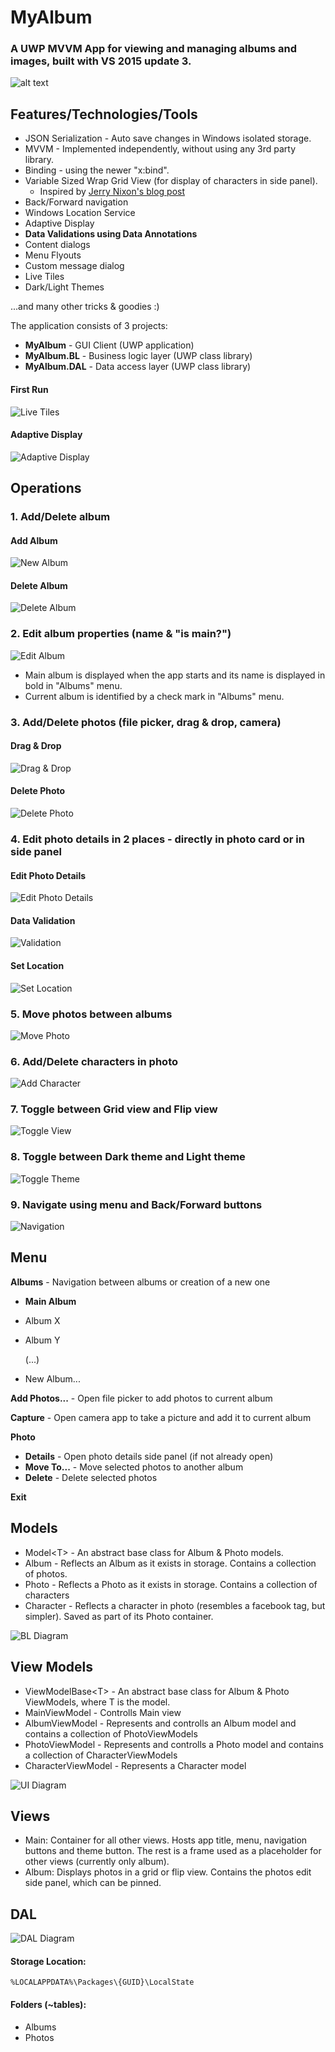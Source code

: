 # MyAlbum
### A UWP MVVM App for viewing and managing albums and images, built with VS 2015 update 3.
![alt text](https://github.com/PrisonerM13/MyAlbum/blob/master/gif/FilePicker.gif "Pick Files")

## Features/Technologies/Tools
+ JSON Serialization - Auto save changes in Windows isolated storage.
+ MVVM - Implemented independently, without using any 3rd party library.
+ Binding - using the newer "x:bind".
+ Variable Sized Wrap Grid View (for display of characters in side panel).
	- Inspired by [Jerry Nixon's blog post](http://blog.jerrynixon.com/2012/08/windows-8-beauty-tip-using.html)
+ Back/Forward navigation
+ Windows Location Service
+ Adaptive Display
+ **Data Validations using Data Annotations**
+ Content dialogs
+ Menu Flyouts
+ Custom message dialog
+ Live Tiles
+ Dark/Light Themes
		
...and many other tricks & goodies :)
		
The application consists of 3 projects:
+ **MyAlbum** - GUI Client (UWP application)
+ **MyAlbum.BL** - Business logic layer (UWP class library)
+ **MyAlbum.DAL** - Data access layer (UWP class library)

#### First Run
![Live Tiles](https://github.com/PrisonerM13/MyAlbum/blob/master/gif/StartUp.gif "Live Tiles")

#### Adaptive Display
![Adaptive Display](https://github.com/PrisonerM13/MyAlbum/blob/master/gif/AdaptiveDisplay.gif "Adaptive Display")

## Operations
### 1. Add/Delete album
		
#### Add Album
![New Album](https://github.com/PrisonerM13/MyAlbum/blob/master/gif/NewAlbum.gif "New Album")
		
#### Delete Album
![Delete Album](https://github.com/PrisonerM13/MyAlbum/blob/master/gif/DeleteAlbum.gif "Delete Album")

### 2. Edit album properties (name & "is main?")
![Edit Album](https://github.com/PrisonerM13/MyAlbum/blob/master/gif/ChangeMainAlbum.gif "Edit Album")
- Main album is displayed when the app starts and its name is displayed in bold in "Albums" menu.
- Current album is identified by a check mark in "Albums" menu.

### 3. Add/Delete photos (file picker, drag & drop, camera)
#### Drag & Drop
![Drag & Drop](https://github.com/PrisonerM13/MyAlbum/blob/master/gif/Drag&Drop.gif "Drag & Drop")
		
#### Delete Photo
![Delete Photo](https://github.com/PrisonerM13/MyAlbum/blob/master/gif/DeletePhoto.gif "Delete Photo")

### 4. Edit photo details in 2 places - directly in photo card or in side panel
#### Edit Photo Details
![Edit Photo Details](https://github.com/PrisonerM13/MyAlbum/blob/master/gif/EditPhotoDetails.gif "Edit Photo Details")
		
#### Data Validation
![Validation](https://github.com/PrisonerM13/MyAlbum/blob/master/gif/Validation.gif "Validation")
		
#### Set Location
![Set Location](https://github.com/PrisonerM13/MyAlbum/blob/master/gif/Location.gif "Set Location")

### 5. Move photos between albums
![Move Photo](https://github.com/PrisonerM13/MyAlbum/blob/master/gif/MovePhoto.gif "Move Photo")

### 6. Add/Delete characters in photo
![Add Character](https://github.com/PrisonerM13/MyAlbum/blob/master/gif/AddCharacter.gif "Add Character")

### 7. Toggle between Grid view and Flip view
![Toggle View](https://github.com/PrisonerM13/MyAlbum/blob/master/gif/FlipView.gif "Toggle View")

### 8. Toggle between Dark theme and Light theme
![Toggle Theme](https://github.com/PrisonerM13/MyAlbum/blob/master/gif/Theme.gif "Toggle Theme")

### 9. Navigate using menu and Back/Forward buttons
![Navigation](https://github.com/PrisonerM13/MyAlbum/blob/master/gif/Navigation.gif "Navigation")

## Menu
**Albums** - Navigation between albums or creation of a new one
- **Main Album**
- Album X
- Album Y
		
	(...)
		
- New Album...
		
**Add Photos...** - Open file picker to add photos to current album
		
**Capture** - Open camera app to take a picture and add it to current album
		
**Photo**
- **Details** - Open photo details side panel (if not already open)
- **Move To...** - Move selected photos to another album
- **Delete** - Delete selected photos
		
**Exit**
			
## Models
+ Model&lt;T&gt; - An abstract base class for Album & Photo models.
+ Album - Reflects an Album as it exists in storage. Contains a collection of photos.
+ Photo - Reflects a Photo as it exists in storage. Contains a collection of characters
+ Character - Reflects a character in photo (resembles a facebook tag, but simpler). Saved as part of its Photo container.

![BL Diagram](https://github.com/PrisonerM13/MyAlbum/blob/master/images/BL-Diagram.png "BL Diagram")

## View Models
+ ViewModelBase&lt;T&gt; - An abstract base class for Album & Photo ViewModels, where T is the model.
+ MainViewModel - Controlls Main view
+ AlbumViewModel - Represents and controlls an Album model and contains a collection of PhotoViewModels
+ PhotoViewModel - Represents and controlls a Photo model and contains a collection of CharacterViewModels
+ CharacterViewModel - Represents a Character model

![UI Diagram](https://github.com/PrisonerM13/MyAlbum/blob/master/images/UI-Diagram.png "UI Diagram")

## Views
+ Main: Container for all other views. Hosts app title, menu, navigation buttons and theme button. The rest is a frame used as a placeholder for other views (currently only album).
+ Album: Displays photos in a grid or flip view. Contains the photos edit side panel, which can be pinned.

## DAL
![DAL Diagram](https://github.com/PrisonerM13/MyAlbum/blob/master/images/DAL-Diagram.png "DAL Diagram")
		
#### Storage Location: 
	%LOCALAPPDATA%\Packages\{GUID}\LocalState
#### Folders (~tables):
+ Albums
+ Photos
